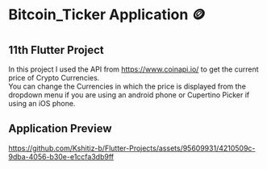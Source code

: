 # Bitcoin_Ticker Application 🪙

## 11th Flutter Project
In this project I used the API from https://www.coinapi.io/ to get the current price of Crypto Currencies.<br>
You can change the Currencies in which the price is displayed from the dropdown menu if you are using an android phone or Cupertino Picker if using an iOS phone.

## Application Preview

https://github.com/Kshitiz-b/Flutter-Projects/assets/95609931/4210509c-9dba-4056-b30e-e1ccfa3db9ff
